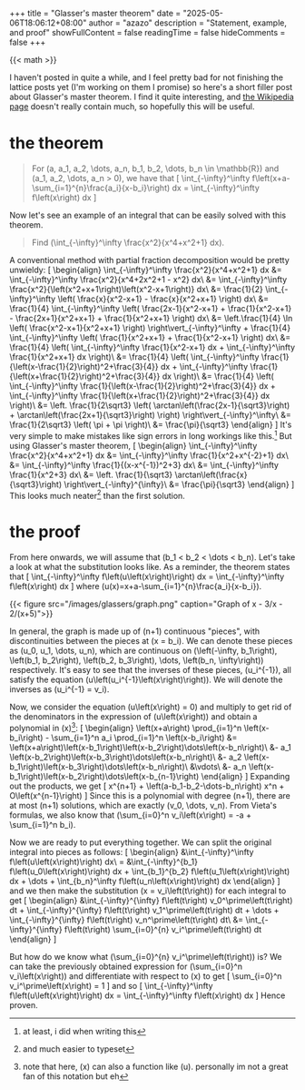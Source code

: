 +++
title = "Glasser's master theorem"
date = "2025-05-06T18:06:12+08:00"
author = "azazo"
description = "Statement, example, and proof"
showFullContent = false
readingTime = false
hideComments = false
+++

{{< math >}}

I haven't posted in quite a while, and I feel pretty bad for not finishing the lattice posts yet (I'm working on them I promise) so here's a short filler post about Glasser's master theorem. I find it quite interesting, and [the Wikipedia page](https://en.wikipedia.org/wiki/Glasser%27s_master_theorem) doesn't really contain much, so hopefully this will be useful.

# the theorem
> For \(a, a_1, a_2, \dots, a_n, b_1, b_2, \dots, b_n \in \mathbb{R}\) and \(a_1, a_2, \dots, a_n > 0\), we have that
> \[
  \int_{-\infty}^\infty f\left(x+a-\sum_{i=1}^{n}\frac{a_i}{x-b_i}\right) dx = \int_{-\infty}^\infty f\left(x\right) dx
\]

Now let's see an example of an integral that can be easily solved with this theorem.

> Find \(\int_{-\infty}^\infty \frac{x^2}{x^4+x^2+1} dx\).

A conventional method with partial fraction decomposition would be pretty unwieldy:
\[
    \begin{align}
    \int_{-\infty}^\infty \frac{x^2}{x^4+x^2+1} dx &= \int_{-\infty}^\infty \frac{x^2}{x^4+2x^2+1 - x^2} dx\\
    &= \int_{-\infty}^\infty \frac{x^2}{\left(x^2+x+1\right)\left(x^2-x+1\right)} dx\\
    &= \frac{1}{2} \int_{-\infty}^\infty \left( \frac{x}{x^2-x+1} - \frac{x}{x^2+x+1} \right) dx\\
    &= \frac{1}{4} \int_{-\infty}^\infty \left( \frac{2x-1}{x^2-x+1} + \frac{1}{x^2-x+1} - \frac{2x+1}{x^2+x+1} + \frac{1}{x^2+x+1} \right) dx\\
    &= \left.\frac{1}{4} \ln \left( \frac{x^2-x+1}{x^2+x+1} \right) \right\vert_{-\infty}^\infty + \frac{1}{4} \int_{-\infty}^\infty \left( \frac{1}{x^2+x+1} + \frac{1}{x^2-x+1} \right) dx\\
    &= \frac{1}{4} \left( \int_{-\infty}^\infty \frac{1}{x^2-x+1} dx + \int_{-\infty}^\infty \frac{1}{x^2+x+1} dx \right)\\
    &= \frac{1}{4} \left( \int_{-\infty}^\infty \frac{1}{\left(x-\frac{1}{2}\right)^2+\frac{3}{4}} dx + \int_{-\infty}^\infty \frac{1}{\left(x+\frac{1}{2}\right)^2+\frac{3}{4}} dx \right)\\
    &= \frac{1}{4} \left( \int_{-\infty}^\infty \frac{1}{\left(x-\frac{1}{2}\right)^2+\frac{3}{4}} dx + \int_{-\infty}^\infty \frac{1}{\left(x+\frac{1}{2}\right)^2+\frac{3}{4}} dx \right)\\
    &= \left. \frac{1}{2\sqrt3} \left( \arctan\left(\frac{2x-1}{\sqrt3}\right) + \arctan\left(\frac{2x+1}{\sqrt3}\right) \right) \right\vert_{-\infty}^\infty\\
    &= \frac{1}{2\sqrt3} \left( \pi + \pi \right)\\
    &= \frac{\pi}{\sqrt3}
    \end{align}
\]
It's very simple to make mistakes like sign errors in long workings like this.[^1] But using Glasser's master theorem,
\[
    \begin{align}
    \int_{-\infty}^\infty \frac{x^2}{x^4+x^2+1} dx &= \int_{-\infty}^\infty \frac{1}{x^2+x^{-2}+1} dx\\
    &= \int_{-\infty}^\infty \frac{1}{(x-x^{-1})^2+3} dx\\
    &= \int_{-\infty}^\infty \frac{1}{x^2+3} dx\\
    &= \left. \frac{1}{\sqrt3} \arctan\left(\frac{x}{\sqrt3}\right) \right\vert_{-\infty}^{\infty}\\
    &= \frac{\pi}{\sqrt3}
    \end{align}
\]
This looks much neater[^2] than the first solution.

# the proof

From here onwards, we will assume that \(b_1 < b_2 < \dots < b_n\). Let's take a look at what the substitution looks like. As a reminder, the theorem states that
\[
  \int_{-\infty}^\infty f\left(u\left(x\right)\right) dx = \int_{-\infty}^\infty f\left(x\right) dx
\]
where \(u(x)=x+a-\sum_{i=1}^{n}\frac{a_i}{x-b_i}\).

{{< figure src="/images/glassers/graph.png" caption="Graph of x - 3/x - 2/(x+5)">}}

In general, the graph is made up of \(n+1\) continuous "pieces", with discontinuities between the pieces at \(x = b_i\). We can denote these pieces as \(u_0, u_1, \dots, u_n\), which are continuous on \(\left(-\infty, b_1\right), \left(b_1, b_2\right), \left(b_2, b_3\right), \dots, \left(b_n, \infty\right)\) respectively. It's easy to see that the inverses of these pieces, \(u_i^{-1}\), all satisfy the equation \(u\left(u_i^{-1}\left(x\right)\right)\). We will denote the inverses as \(u_i^{-1} = v_i\).

Now, we consider the equation \(u\left(x\right) = 0\) and multiply to get rid of the denominators in the expression of \(u\left(x\right)\) and obtain a polynomial in \(x\)[^3]:
\[
    \begin{align}
    \left(x+a\right) \prod_{i=1}^n \left(x-b_i\right) - \sum_{i=1}^n a_i \prod_{i=1}^n \left(x-b_i\right) &= \left(x+a\right)\left(x-b_1\right)\left(x-b_2\right)\dots\left(x-b_n\right)\\
    &- a_1 \left(x-b_2\right)\left(x-b_3\right)\dots\left(x-b_n\right)\\
    &- a_2 \left(x-b_1\right)\left(x-b_3\right)\dots\left(x-b_n\right)\\
    &\vdots\\
    &- a_n \left(x-b_1\right)\left(x-b_2\right)\dots\left(x-b_{n-1}\right)
    \end{align}
\]
Expanding out the products, we get
\[
    x^{n+1} + \left(a-b_1-b_2-\dots-b_n\right) x^n + O\left(x^{n-1}\right)
\]
Since this is a polynomial with degree \(n+1\), there are at most \(n+1\) solutions, which are exactly \(v_0, \dots, v_n\). From Vieta's formulas, we also know that \(\sum_{i=0}^n v_i\left(x\right) = -a + \sum_{i=1}^n b_i\).

Now we are ready to put everything together. We can split the original integral into pieces as follows:
\[
    \begin{align}
    &\int_{-\infty}^\infty f\left(u\left(x\right)\right) dx\\
    = &\int_{-\infty}^{b_1} f\left(u_0\left(x\right)\right) dx + \int_{b_1}^{b_2} f\left(u_1\left(x\right)\right) dx + \dots + \int_{b_n}^\infty f\left(u_n\left(x\right)\right) dx
    \end{align}
\]
and we then make the substitution \(x = v_i\left(t\right)\) for each integral to get
\[
    \begin{align}
    &\int_{-\infty}^{\infty} f\left(t\right) v_0^\prime\left(t\right) dt + \int_{-\infty}^{\infty} f\left(t\right) v_1^\prime\left(t\right) dt + \dots + \int_{-\infty}^{\infty} f\left(t\right) v_n^\prime\left(t\right) dt\\
    &= \int_{-\infty}^{\infty} f\left(t\right) \sum_{i=0}^{n} v_i^\prime\left(t\right) dt
    \end{align}
\]

But how do we know what \(\sum_{i=0}^{n} v_i^\prime\left(t\right)\) is? We can take the previously obtained expression for \(\sum_{i=0}^n v_i\left(x\right)\) and differentiate with respect to \(x\) to get
\[
    \sum_{i=0}^n v_i^\prime\left(x\right) = 1
\]
and so
\[
    \int_{-\infty}^\infty f\left(u\left(x\right)\right) dx = \int_{-\infty}^\infty f\left(x\right) dx
\]
Hence proven.

[^1]: at least, i did when writing this
[^2]: and much easier to typeset
[^3]: note that here, \(x\) can also a function like \(u\). personally im not a great fan of this notation but eh
